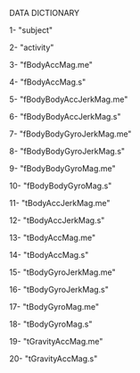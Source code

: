 DATA DICTIONARY

1- "subject"

2- "activity"

3- "fBodyAccMag.me" 

4- "fBodyAccMag.s"  

5- "fBodyBodyAccJerkMag.me"

6- "fBodyBodyAccJerkMag.s" 

7- "fBodyBodyGyroJerkMag.me" 

8- "fBodyBodyGyroJerkMag.s"

9- "fBodyBodyGyroMag.me"

10- "fBodyBodyGyroMag.s"  

11- "tBodyAccJerkMag.me" 

12- "tBodyAccJerkMag.s"

13- "tBodyAccMag.me" 

14- "tBodyAccMag.s" 

15- "tBodyGyroJerkMag.me"

16- "tBodyGyroJerkMag.s" 

17- "tBodyGyroMag.me"

18- "tBodyGyroMag.s"

19- "tGravityAccMag.me"

20- "tGravityAccMag.s"
